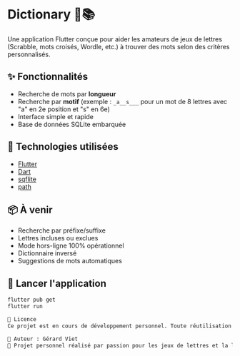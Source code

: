 # Dictionary 🧩📚

Une application Flutter conçue pour aider les amateurs de jeux de lettres (Scrabble, mots croisés, Wordle, etc.) à trouver des mots selon des critères personnalisés.

## ✨ Fonctionnalités

- Recherche de mots par **longueur**
- Recherche par **motif** (exemple : `_a__s___` pour un mot de 8 lettres avec "a" en 2e position et "s" en 6e)
- Interface simple et rapide
- Base de données SQLite embarquée

## 🔧 Technologies utilisées

- [Flutter](https://flutter.dev)
- [Dart](https://dart.dev)
- [sqflite](https://pub.dev/packages/sqflite)
- [path](https://pub.dev/packages/path)

## 📦 À venir

- Recherche par préfixe/suffixe
- Lettres incluses ou exclues
- Mode hors-ligne 100% opérationnel
- Dictionnaire inversé
- Suggestions de mots automatiques

## 🚀 Lancer l'application

```bash
flutter pub get
flutter run

🪪 Licence
Ce projet est en cours de développement personnel. Toute réutilisation publique ou commerciale doit faire l'objet d'une autorisation.

👤 Auteur : Gérard Viet
📍 Projet personnel réalisé par passion pour les jeux de lettres et la langue française.
